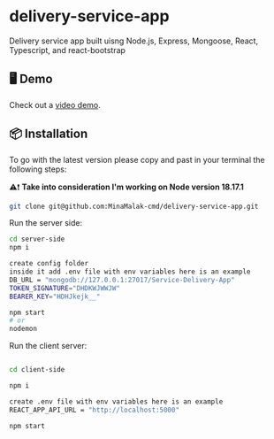 # delivery-service-app

Delivery service app built uisng Node.js, Express, Mongoose, React, Typescript, and react-bootstrap

## 🖥 Demo

Check out a [video demo](https://drive.google.com/file/d/1U7tcREA0dmbKmObf1YMxwc3_bvZtrNwR/view?usp=sharing).

## 📦 Installation

To go with the latest version please copy and past in your terminal the following steps: <br />

⚠️❗ <b>Take into consideration I'm working on Node version 18.17.1 </b>
```bash
git clone git@github.com:MinaMalak-cmd/delivery-service-app.git
```

Run the server side:

```bash
cd server-side
npm i

create config folder 
inside it add .env file with env variables here is an example 
DB_URL = "mongodb://127.0.0.1:27017/Service-Delivery-App"
TOKEN_SIGNATURE="DHDKWJWWJW"
BEARER_KEY="HDHJkejk__"

npm start
# or
nodemon
```
Run the client server:

```bash

cd client-side

npm i 

create .env file with env variables here is an example
REACT_APP_API_URL = "http://localhost:5000"

npm start
```

